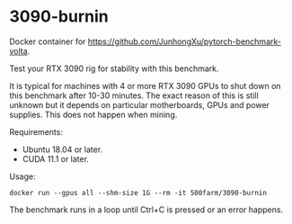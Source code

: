 # 3090-burnin

Docker container for https://github.com/JunhongXu/pytorch-benchmark-volta.

Test your RTX 3090 rig for stability with this benchmark.

It is typical for machines with 4 or more RTX 3090 GPUs to shut down on this benchmark after 10-30 minutes. The exact reason of this is still unknown but it depends on particular motherboards, GPUs and power supplies. This does not happen when mining.

Requirements:
- Ubuntu 18.04 or later.
- CUDA 11.1 or later.

Usage:
```
docker run --gpus all --shm-size 1G --rm -it 500farm/3090-burnin
```
The benchmark runs in a loop until Ctrl+C is pressed or an error happens.
